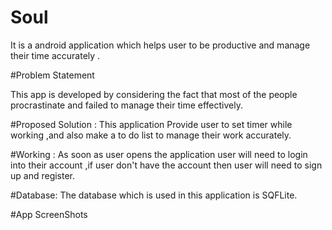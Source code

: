 # Soul

It is a android application which helps user to be productive and manage their time accurately  .

#Problem Statement

This app is developed by considering the fact that most of the people procrastinate and failed to manage their time
effectively.

#Proposed Solution :
This application Provide user to set timer while working ,and also make a to do list to manage their work accurately.

#Working :
As soon as user opens the application user will need to login into their account ,if user don't have the
account then user will need to sign up and register.

#Database:
The database which is used in this application is SQFLite.


#App ScreenShots


